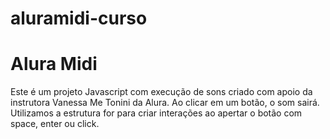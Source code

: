 # aluramidi-curso
<h1> Alura Midi </h1>
Este é um projeto Javascript com execução de sons criado com apoio da instrutora Vanessa Me Tonini da Alura.
Ao clicar em um botão, o som sairá. Utilizamos a estrutura for para criar interações ao apertar o botão com space, enter ou click.
